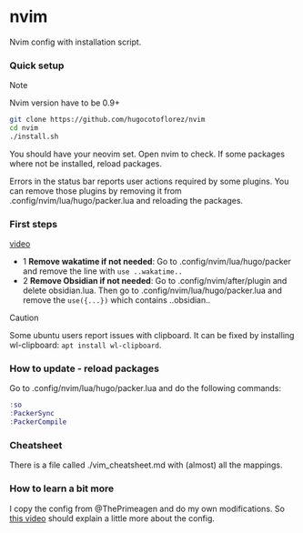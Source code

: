 # nvim

Nvim config with installation script.

### Quick setup

> [!NOTE]
> Nvim version have to be 0.9+
``` sh
git clone https://github.com/hugocotoflorez/nvim
cd nvim
./install.sh
```

You should have your neovim set. Open nvim to check. If some
packages where not be installed, reload packages.

Errors in the status bar reports user actions required
by some plugins. You can remove those plugins by removing it
from .config/nvim/lua/hugo/packer.lua and reloading the
packages.

### First steps

[video](https://youtu.be/hmRQnlduRI0?si=D3b94qrLLSUw36vj)

- 1 **Remove wakatime if not needed**: Go to .config/nvim/lua/hugo/packer and remove the line with `use ..wakatime..`
- 2 **Remove Obsidian if not needed**: Go to .config/nvim/after/plugin and delete obsidian.lua. Then go to .config/nvim/lua/hugo/packer.lua and remove the `use({...})` which contains ..obsidian..

> [!CAUTION]
> Some ubuntu users report issues with clipboard. It can be fixed by installing wl-clipboard: `apt install wl-clipboard`.

### How to update - reload packages

Go to .config/nvim/lua/hugo/packer.lua and do the following commands:

```lua
:so
:PackerSync
:PackerCompile
```

### Cheatsheet

There is a file called ./vim_cheatsheet.md with (almost) all the mappings.

### How to learn a bit more

I copy the config from @ThePrimeagen and do my own modifications.
So [this video](https://youtu.be/w7i4amO_zaE?si=fkHsVl8H6WOGavTf) should explain a little more about the config.
